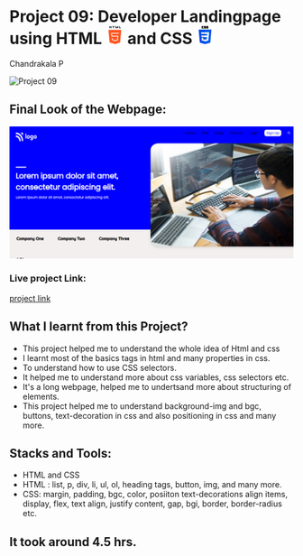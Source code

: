 # Project 09: Developer Landingpage using HTML ![](./final-look/html-5.png) and CSS ![](./final-look/css-3.png)

Chandrakala P

![Project 09](https://img.shields.io/badge/Project%20-09-green)

## Final Look of the Webpage:

![Final Look of the Website](./final-look/final.PNG)

### Live project Link:

[project link](https://developer-land-page-project9.netlify.app/)

## What I learnt from this Project?

- This project helped me to understand the whole idea of Html and css
- I learnt most of the basics tags in html and many properties in css.
- To understand how to use CSS selectors.
- It helped me to understand more about css variables, css selectors etc.
- It's a long webpage, helped me to undertsand more about structuring of elements.
- This project helped me to understand background-img and bgc, buttons, text-decoration in css and also positioning in css and many more.

## Stacks and Tools:

- HTML and CSS
- HTML : list, p, div, li, ul, ol, heading tags, button, img, and many more.
- CSS: margin, padding, bgc, color, posiiton text-decorations align items, display, flex, text align, justify content, gap, bgi, border, border-radius etc.

## It took around 4.5 hrs.
